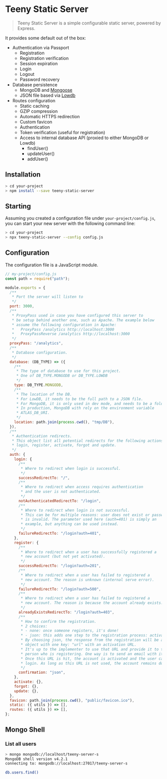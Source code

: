 # Teeny Static Server

> Teeny Static Server is a simple configurable static server, powered by Express.

It provides some default out of the box:

- Authentication via Passport
  - Registration
  - Registration verification
  - Session expiration
  - Login
  - Logout
  - Password recovery
- Database persistence
  - MongoDB and [Mongoose](https://mongoosejs.com)
  - JSON file based via [Lowdb](https://github.com/typicode/lowdb)
- Routes configuration
  - Static caching
  - GZIP compression
  - Automatic HTTPS redirection
  - Custom favicon
  - Authentication
  - Token verification (useful for registration)
  - Access to internal database API (proxied to either MongoDB or Lowdb)
    - findUser()
    - updateUser()
    - addUser()

## Installation

```sh
> cd your-project
> npm install --save teeny-static-server
```

## Starting

Assuming you created a configuration file under `your-project/config.js`, you can start your new server with the following command line:

```sh
> cd your-project
> npx teeny-static-server --config config.js
```

## Configuration

The configuration file is a JavaScript module.

```js
// my-project/config.js
const path = require("path");

module.exports = {
  /**
   * Port the server will listen to
   */
  port: 3000,
  /**
   * ProxyPass used in case you have configured this server to
   * be setup behind another one, such as Apache. The example below
   * assume the following configuration in Apache:
   *   ProxyPass /analytics http://localhost:3000
   *   ProxyPassReverse /analytics http://localhost:3000
   */
  proxyPass: "/analytics",
  /**
   * Database configuration.
   */
  database: (DB_TYPE) => ({
    /**
     * The type of database to use for this project.
     * One of DB_TYPE.MONGODB or DB_TYPE.LOWDB
     */
    type: DB_TYPE.MONGODB,
    /**
     * The location of the DB.
     * For LowDB, it needs to be the full path to a JSON file.
     * For MongoDB, it is only used in dev mode, and needs to be a folder.
     * In production, MongoDB with rely on the environment variable
     * ATLAS_DB_URI.
     */
    location: path.join(process.cwd(), "tmp/DB"),
  }),
  /**
   * Authentication redirects.
   * This object list all potential redirects for the following actions:
   * login, register, activate, forgot and update.
   */
  auth: {
    login: {
      /**
       * Where to redirect when login is successful.
       */
      successRedirectTo: "/",
      /**
       * Where to redirect when access requires authentication
       * and the user is not authenticated.
       */
      notAuthenticatedRedirectTo: "/login",
      /**
       * Where to redirect when login is not successful.
       * This can be for multiple reasons: user does not exist or password
       * is invalid. The parameter used here (auth=401) is simply an
       * example, but anything can be used instead.
       */
      failureRedirectTo: "/login?auth=401",
    },
    register: {
      /**
       * Where to redirect when a user has successfully registered a
       * new account (but not yet activated).
       */
      successRedirectTo: "/login?auth=201",
      /**
       * Where to redirect when a user has failed to registered a
       * new account. The reason is unknown (internal serve error).
       */
      failureRedirectTo: "/login?auth=500",
      /**
       * Where to redirect when a user has failed to registered a
       * new account. The reason is because the account already exists.
       */
      alreadyExistsRedirectTo: "/login?auth=403",
      /**
       * How to confirm the registration.
       * 2 choices:
       * - none: once someone registers, it's done!
       * - json: this adds one step to the registration process: activation.
       * By choosing json, the response from the registration will be a JSON
       * object with one key: "url" with an activation URL.
       * It's up to the implementer to use that URL and provide it to the
       * person who is registering. One way is to send an email with it.
       * Once this URL is hit, the account is activated and the user can
       * login. As long as this URL is not used, the account remains dormant.
       */
      confirmation: "json",
    },
    activate: {},
    forgot: {},
    update: {},
  },
  favicon: path.join(process.cwd(), "public/favicon.ico"),
  static: ({ utils }) => [],
  routes: ({ utils }) => [],
};
```

## Mongo Shell

### List all users

```sh
> mongo mongodb://localhost/teeny-server-s
MongoDB shell version v4.2.1
connecting to: mongodb://localhost:27017/teeny-server-s

db.users.find()
```
